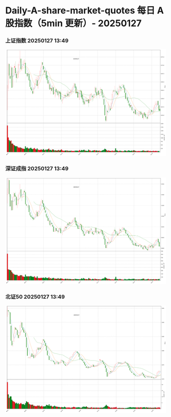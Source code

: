 
# Daily-A-share-market-quotes 每日 A 股指数（5min 更新）- 20250127

### 上证指数 20250127 13:49
![](./fig/2025/1/20250127-sh000001.png)

### 深证成指 20250127 13:49
![](./fig/2025/1/20250127-sz399001.png)

### 北证50 20250127 13:49
![](./fig/2025/1/20250127-bj899050.png)
